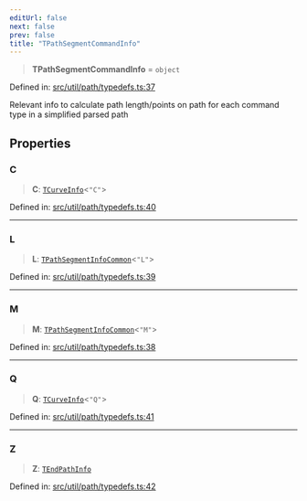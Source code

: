 ```yaml
---
editUrl: false
next: false
prev: false
title: "TPathSegmentCommandInfo"
---
```


> **TPathSegmentCommandInfo** = `object`

Defined in: [src/util/path/typedefs.ts:37](https://github.com/fabricjs/fabric.js/blob/8206f10a405480a7ba988ff6cfdde6412c1f13f8/src/util/path/typedefs.ts#L37)

Relevant info to calculate path length/points on path
for each command type in a simplified parsed path

## Properties

### C

> **C**: [`TCurveInfo`](/api/type-aliases/tcurveinfo/)\<`"C"`\>

Defined in: [src/util/path/typedefs.ts:40](https://github.com/fabricjs/fabric.js/blob/8206f10a405480a7ba988ff6cfdde6412c1f13f8/src/util/path/typedefs.ts#L40)

***

### L

> **L**: [`TPathSegmentInfoCommon`](/api/type-aliases/tpathsegmentinfocommon/)\<`"L"`\>

Defined in: [src/util/path/typedefs.ts:39](https://github.com/fabricjs/fabric.js/blob/8206f10a405480a7ba988ff6cfdde6412c1f13f8/src/util/path/typedefs.ts#L39)

***

### M

> **M**: [`TPathSegmentInfoCommon`](/api/type-aliases/tpathsegmentinfocommon/)\<`"M"`\>

Defined in: [src/util/path/typedefs.ts:38](https://github.com/fabricjs/fabric.js/blob/8206f10a405480a7ba988ff6cfdde6412c1f13f8/src/util/path/typedefs.ts#L38)

***

### Q

> **Q**: [`TCurveInfo`](/api/type-aliases/tcurveinfo/)\<`"Q"`\>

Defined in: [src/util/path/typedefs.ts:41](https://github.com/fabricjs/fabric.js/blob/8206f10a405480a7ba988ff6cfdde6412c1f13f8/src/util/path/typedefs.ts#L41)

***

### Z

> **Z**: [`TEndPathInfo`](/api/type-aliases/tendpathinfo/)

Defined in: [src/util/path/typedefs.ts:42](https://github.com/fabricjs/fabric.js/blob/8206f10a405480a7ba988ff6cfdde6412c1f13f8/src/util/path/typedefs.ts#L42)
